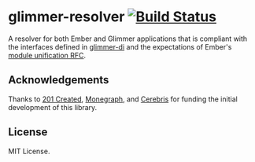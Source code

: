 # glimmer-resolver [![Build Status](https://secure.travis-ci.org/glimmerjs/glimmer-resolver.svg?branch=master)](http://travis-ci.org/glimmerjs/glimmer-resolver)

A resolver for both Ember and Glimmer applications that is compliant with the
interfaces defined in [glimmer-di](https://github.com/glimmerjs/glimmer-di) and
the expectations of Ember's
[module unification RFC](https://github.com/emberjs/rfcs/blob/master/text/0143-module-unification.md).

## Acknowledgements

Thanks to [201 Created](http://www.201-created.com/),
[Monegraph](http://monegraph.com), and [Cerebris](http://www.cerebris.com) for
funding the initial development of this library.

## License

MIT License.
